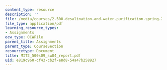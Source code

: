 ```yaml
---
content_type: resource
description: ''
file: /media/courses/2-500-desalination-and-water-purification-spring-2009/e819c960cf43cb2fe8d854a47b258927_MIT2_500s09_sw04_report.pdf
file_type: application/pdf
learning_resource_types:
- Assignments
ocw_type: OCWFile
parent_title: Assignments
parent_type: CourseSection
resourcetype: Document
title: MIT2_500s09_sw04_report.pdf
uid: e819c960-cf43-cb2f-e8d8-54a47b258927
---
```

